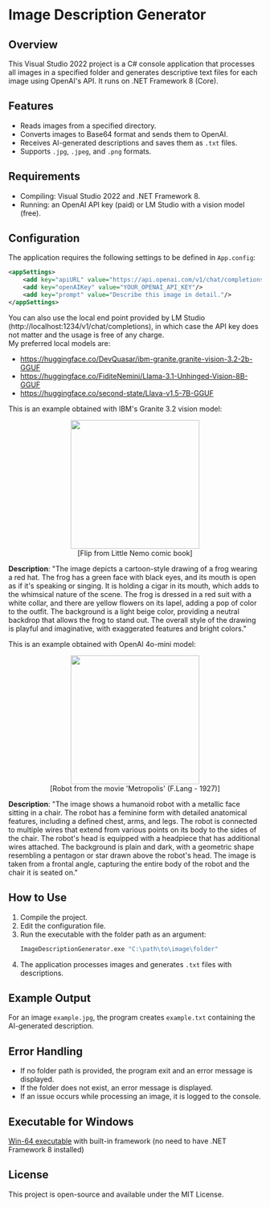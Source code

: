 ﻿# Image Description Generator

## Overview
This Visual Studio 2022 project is a C# console application that processes all images in a specified folder and generates descriptive text files for each image using OpenAI's API.
It runs on .NET Framework 8 (Core).

## Features
- Reads images from a specified directory.
- Converts images to Base64 format and sends them to OpenAI.
- Receives AI-generated descriptions and saves them as `.txt` files.
- Supports `.jpg`, `.jpeg`, and `.png` formats.

## Requirements
- Compiling: Visual Studio 2022 and .NET Framework 8.
- Running: an OpenAI API key (paid) or LM Studio with a vision model (free).

## Configuration
The application requires the following settings to be defined in `App.config`:
```xml
<appSettings>
    <add key="apiURL" value="https://api.openai.com/v1/chat/completions"/>
    <add key="openAIKey" value="YOUR_OPENAI_API_KEY"/>
    <add key="prompt" value="Describe this image in detail."/>
</appSettings>
```
You can also use the local end point provided by LM Studio (http://localhost:1234/v1/chat/completions), in which case the API key does not matter and the usage is free of any charge.  
My preferred local models are:
- https://huggingface.co/DevQuasar/ibm-granite.granite-vision-3.2-2b-GGUF
- https://huggingface.co/FiditeNemini/Llama-3.1-Unhinged-Vision-8B-GGUF
- https://huggingface.co/second-state/Llava-v1.5-7B-GGUF
<p>  
This is an example obtained with IBM's Granite 3.2 vision model:  
<p align="center">
    <img src="https://github.com/user-attachments/assets/43e6f75a-3e36-4b16-93a3-4506079b9d27" width="256" height="256"></br>
    [Flip from Little Nemo comic book]
</p>
<b>Description</b>: "The image depicts a cartoon-style drawing of a frog wearing a red hat. The frog has a green face with black eyes, and its mouth is open as if it's speaking or singing. It is holding a cigar in its mouth, which adds to the whimsical nature of the scene. The frog is dressed in a red suit with a white collar, and there are yellow flowers on its lapel, adding a pop of color to the outfit. The background is a light beige color, providing a neutral backdrop that allows the frog to stand out. The overall style of the drawing is playful and imaginative, with exaggerated features and bright colors."  
</p><p>
This is an example obtained with OpenAI 4o-mini model:  
<p align="center">
    <img src="https://github.com/user-attachments/assets/681b08bd-3bc2-4a84-9376-e86e749db46b" width="256" height="256"></br>
    [Robot from the movie 'Metropolis' (F.Lang - 1927)]
</p>
<b>Description</b>: "The image shows a humanoid robot with a metallic face sitting in a chair. The robot has a feminine form with detailed anatomical features, including a defined chest, arms, and legs. The robot is connected to multiple wires that extend from various points on its body to the sides of the chair. The robot's head is equipped with a headpiece that has additional wires attached. The background is plain and dark, with a geometric shape resembling a pentagon or star drawn above the robot's head. The image is taken from a frontal angle, capturing the entire body of the robot and the chair it is seated on."
</p>
  
## How to Use
1. Compile the project.
2. Edit the configuration file.
3. Run the executable with the folder path as an argument:
   ```sh
   ImageDescriptionGenerator.exe "C:\path\to\image\folder"
   ```
4. The application processes images and generates `.txt` files with descriptions.

## Example Output
For an image `example.jpg`, the program creates `example.txt` containing the AI-generated description.

## Error Handling
- If no folder path is provided, the program exit and an error message is displayed.
- If the folder does not exist, an error message is displayed.
- If an issue occurs while processing an image, it is logged to the console.

## Executable for Windows
<a href='https://github.com/Explo-bot/GetDescrImg/blob/main/DescrImg.7z'>Win-64 executable</a> with built-in framework (no need to have .NET Framework 8 installed)

## License
This project is open-source and available under the MIT License.

